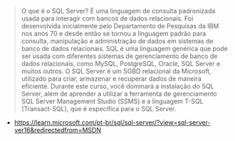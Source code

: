 > O que é o SQL Server?
É uma linguagem de consulta padronizada usada para interagir com bancos de dados relacionais. Foi desenvolvida inicialmente pelo Departamento de Pesquisas da IBM nos anos 70 e desde então se tornou a linguagem padrão para consulta, manipulação e administração de dados em sistemas de banco de dados relacionais. SQL é uma linguagem genérica que pode ser usada com diferentes sistemas de gerenciamento de banco de dados relacionais, como MySQL, PostgreSQL, Oracle, SQL Server e muitos outros.
O SQL Server é um SGBD relacional da Microsoft, utilizado para criar, armazenar e recuperar dados de maneira eficiente. Durante este curso, você dominará a instalação do SQL Server, além de aprender a utilizar a ferramenta de gerenciamento SQL Server Management Studio (SSMS) e a linguagem T-SQL (Transact-SQL), que é específica para o SQL Server.

 - https://learn.microsoft.com/pt-br/sql/sql-server/?view=sql-server-ver16&redirectedfrom=MSDN

<!--Edições Gratuitas e Limitações
Para utilizar o SQL Server de forma legal, é necessário possuir uma licença. No entanto, existem duas versões gratuitas: a edição Developer e a edição Express. A edição Developer não pode ser utilizada para fins comerciais, enquanto a edição Express possui algumas limitações, como um processador físico, 1GB de memória por instância e 10GB de armazenamento por banco de dados.

Conceitos Básicos da Linguagem SQL
Antes de mergulharmos nos bancos de dados, é crucial entender alguns conceitos básicos sobre a linguagem SQL. A SQL (Structured Query Language) foi desenvolvida nos anos 70 pela IBM e se tornou a linguagem padrão para bancos de dados relacionais. Ela é dividida em três categorias principais:

DDL (Data Definition Language): Comandos para criar, alterar e excluir objetos no banco de dados, como tabelas e o próprio banco. Exemplos incluem CREATE, ALTER e DROP.

DML (Data Manipulation Language): Comandos para manipular os dados dentro das tabelas, como inserir, atualizar e excluir registros. Exemplos incluem INSERT, UPDATE e DELETE.

DQL (Data Query Language): Comandos para recuperar dados do banco de dados, permitindo a leitura com aplicação de parâmetros e filtros. O principal comando é o SELECT.



   

> Por que o SQL Server?
O SQL Server é amplamente utilizado devido aos seus recursos modernos, alto nível de segurança, fácil integração com o ambiente Windows e gerenciamento de usuários integrado. Além disso, oferece um excelente custo-benefício em comparação com outros SGBDs, tornando-o uma escolha popular para o mundo corporativo.
